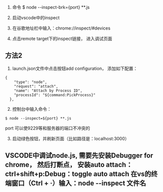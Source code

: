 
1. 命令
  $ node --inspect-brk={port} **.js

2. 启动vscode中的inspect

3. 在谷歌地址栏中输入：chrome://inspect/#devices

4. 点击remote target下的inspect链接， 进入调试页面


## 方法2
1. launch.json文件中点击按钮add configuration， 添加如下配置：
```
{
    "type": "node",
    "request": "attach",
    "name": "Attach by Process ID",
    "processId": "${command:PickProcess}"
  },
```

2. 控制台中输入命令：
```
$ node --inspect=${port} **.js
```
port 可以使9229等和服务器的端口不冲突的

3. 启动绿色按钮，并刷新页面（比如路径是：localhost:3000）



## VSCODE中调试node.js, 需要先安装Debugger for chrome， 然后打断点， 安装auto attach： ctrl+shift+p:Debug：toggle auto attach 在vs的终端窗口（Ctrl + ·）输入：node --inspect 文件名
